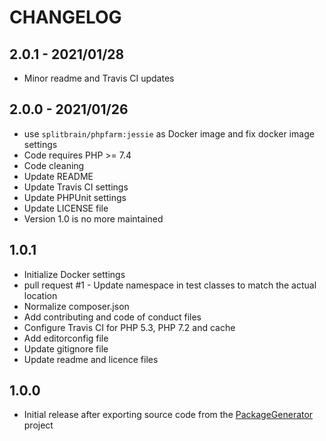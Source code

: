 # CHANGELOG

## 2.0.1 - 2021/01/28
- Minor readme and Travis CI updates

## 2.0.0 - 2021/01/26
- use `splitbrain/phpfarm:jessie` as Docker image and fix docker image settings
- Code requires PHP >= 7.4
- Code cleaning
- Update README
- Update Travis CI settings
- Update PHPUnit settings
- Update LICENSE file
- Version 1.0 is no more maintained

## 1.0.1
- Initialize Docker settings
- pull request #1 - Update namespace in test classes to match the actual location
- Normalize composer.json
- Add contributing and code of conduct files
- Configure Travis CI for PHP 5.3, PHP 7.2 and cache
- Add editorconfig file
- Update gitignore file
- Update readme and licence files

## 1.0.0
- Initial release after exporting source code from the [PackageGenerator](https://github.com/WsdlToPhp/PackageGenerator) project
